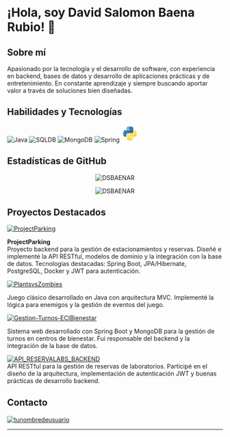 # ¡Hola, soy David Salomon Baena Rubio! 👋

## Sobre mí
Apasionado por la tecnología y el desarrollo de software, con experiencia en backend, bases de datos y desarrollo de aplicaciones prácticas y de entretenimiento. En constante aprendizaje y siempre buscando aportar valor a través de soluciones bien diseñadas.

## Habilidades y Tecnologías
<p align="left">
  <img src="https://cdn.jsdelivr.net/gh/devicons/devicon@latest/icons/java/java-original-wordmark.svg" alt="Java" width="40" height="40"/>
  <img src="https://cdn.jsdelivr.net/gh/devicons/devicon@latest/icons/sqldeveloper/sqldeveloper-original.svg" alt="SQLDB" width="40" height="40"/>
  <img src="https://cdn.jsdelivr.net/gh/devicons/devicon@latest/icons/mongodb/mongodb-original.svg" alt="MongoDB" width="40" height="40"/>
  <img src="https://cdn.jsdelivr.net/gh/devicons/devicon@latest/icons/spring/spring-original-wordmark.svg" alt="Spring" width="40" height="40"/>
  <img src="https://raw.githubusercontent.com/devicons/devicon/master/icons/python/python-original.svg" alt="python" width="40" height="40"/>
  <!-- Añade más iconos según tus habilidades -->
</p>

## Estadísticas de GitHub
<p align="center">
  <img src="https://github-readme-stats.vercel.app/api?username=DSBAENAR&show_icons=true&locale=es" alt="DSBAENAR" />
</p>

<p align="center">
  <img src="https://github-readme-streak-stats.herokuapp.com/?user=DSBAENAR&locale=es" alt="DSBAENAR" />
</p>

## Proyectos Destacados

<a href="https://github.com/DSBAENAR/ParkingProject">
  <img src="https://github-readme-stats.vercel.app/api/pin/?username=DSBAENAR&repo=ParkingProject" alt="ProjectParking" />
</a>

**ProjectParking**  
Proyecto backend para la gestión de estacionamientos y reservas. Diseñé e implementé la API RESTful, modelos de dominio y la integración con la base de datos. Tecnologías destacadas: Spring Boot, JPA/Hibernate, PostgreSQL, Docker y JWT para autenticación.

<a href="https://github.com/DSBAENAR/PlantsvsZombies">
  <img src="https://github-readme-stats.vercel.app/api/pin/?username=DSBAENAR&repo=PlantsvsZombies" alt="PlantsvsZombies" />
</a>

Juego clásico desarrollado en Java con arquitectura MVC. Implementé la lógica para enemigos y la gestión de eventos del juego.

<a href="https://github.com/DSBAENAR/Gestion-Turnos-ECIBienestar">
  <img src="https://github-readme-stats.vercel.app/api/pin/?username=DSBAENAR&repo=Gestion-Turnos-ECIBienestar" alt="Gestion-Turnos-ECIBienestar" />
</a>

Sistema web desarrollado con Spring Boot y MongoDB para la gestión de turnos en centros de bienestar. Fui responsable del backend y la integración de la base de datos.

<a href="https://github.com/Ttowers-09/API_RESERVALABS_BACKEND">
  <img src="https://github-readme-stats.vercel.app/api/pin/?username=Ttowers-09&repo=API_RESERVALABS_BACKEND" alt="API_RESERVALABS_BACKEND" />
</a>
<br>
API RESTful para la gestión de reservas de laboratorios. Participé en el diseño de la arquitectura, implementación de autenticación JWT y buenas prácticas de desarrollo backend.

<!-- Puedes agregar más proyectos relevantes siguiendo este formato -->

## Contacto
<p align="left">
  <a href="https://linkedin.com/in/tunombredeusuario" target="blank">
    <img align="center" src="https://raw.githubusercontent.com/rahuldkjain/github-profile-readme-generator/master/src/images/icons/Social/linked-in-alt.svg" alt="tunombredeusuario" height="30" width="40" />
  </a>
  <!-- Agrega tu email o redes profesionales si lo consideras relevante -->
</p>

---
